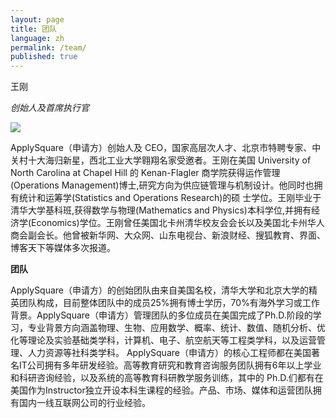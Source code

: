 ```yaml
---
layout: page
title: 团队
language: zh
permalink: /team/
published: true
---
```

王刚

_创始人及首席执行官_
 
![]({{site.baseurl}}/image/%E7%85%A7%E7%89%871.2.jpg)

ApplySquare（申请方）创始人及 CEO，国家高层次人才、北京市特聘专家、中关村十大海归新星，西北工业大学翱翔名家受邀者。王刚在美国 University of North Carolina  at  Chapel  Hill 的 Kenan-Flagler 商学院获得运作管理(Operations  Management)博士,研究方向为供应链管理与机制设计。他同时也拥有统计和运筹学(Statistics  and  Operations  Research)的硕 士学位。王刚毕业于清华大学基科班,获得数学与物理(Mathematics and Physics)本科学位,并拥有经济学(Economics)学位。王刚曾任美国北卡州清华校友会会长以及美国北卡州华人商会副会长。他曾被新华网、大众网、山东电视台、新浪财经、搜狐教育、界面、博客天下等媒体多次报道。

**团队**


ApplySquare（申请方）的创始团队由来自美国名校，清华大学和北京大学的精英团队构成，目前整体团队中的成员25%拥有博士学历，70%有海外学习或工作背景。ApplySquare（申请方）管理团队的多位成员在美国完成了Ph.D.阶段的学习，专业背景方向涵盖物理、生物、应用数学、概率、统计、数值、随机分析、优化等理论及实验基础类学科，计算机、电子、航空航天等工程类学科，以及运营管理、人力资源等社科类学科。 ApplySquare（申请方）的核心工程师都在美国著名IT公司拥有多年研发经验。高等教育研究和教育咨询服务团队拥有6年以上学业和科研咨询经验，以及系统的高等教育科研教学服务训练，其中的 Ph.D.们都有在美国作为Instructor独立开设本科生课程的经验。产品、市场、媒体和运营团队拥有国内一线互联网公司的行业经验。

